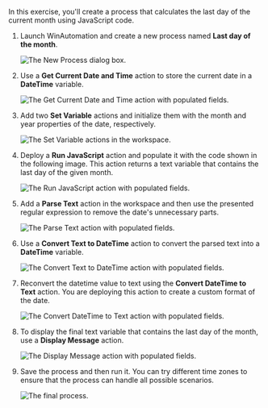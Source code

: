 In this exercise, you'll create a process that calculates the last day of the current month using JavaScript code. 

1. Launch WinAutomation and create a new process named **Last day of the month**.

    ![The New Process dialog box.](..\media\new-process-javascript-example.png)

1. Use a **Get Current Date and Time** action to store the current date in a **DateTime** variable.

    ![The Get Current Date and Time action with populated fields.](..\media\get-current-date.png)

1. Add two **Set Variable** actions and initialize them with the month and year properties of the date, respectively. 

    ![The Set Variable actions in the workspace.](..\media\set-variables.png)

1. Deploy a **Run JavaScript** action and populate it with the code shown in the following image. This action returns a text variable that contains the last day of the given month.

    ![The Run JavaScript action with populated fields.](..\media\run-javascript-example.png)

1. Add a **Parse Text** action in the workspace and then use the presented regular expression to remove the date's unnecessary parts. 

    ![The Parse Text action with populated fields.](..\media\parse-text.png)

1. Use a **Convert Text to DateTime** action to convert the parsed text into a **DateTime** variable.

    ![The Convert Text to DateTime action with populated fields.](..\media\convert-text-date.png)

1. Reconvert the datetime value to text using the **Convert DateTime to Text** action. You are deploying this action to create a custom format of the date.

    ![The Convert DateTime to Text action with populated fields.](..\media\convert-date-text.png)

1. To display the final text variable that contains the last day of the month, use a **Display Message** action.

    ![The Display Message action with populated fields.](..\media\display-message.png)   

1. Save the process and then run it. You can try different time zones to ensure that the process can handle all possible scenarios.

    ![The final process.](..\media\final-process-javascript.png)   
